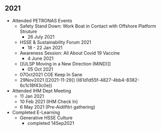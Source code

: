 ## 2021
- Attended PETRONAS Events
	- Safety Stand Down: Work Boat in Contact with Offshore Platform Struture
		- 26 July 2021
	- HSSE & Sustainability Forum 2021
		- 18 - 22 Jan 2021
	- Awareness Session: All About Covid 19 Vaccine
		- 4 June 2021
	- [[ULSP Moving in a New Direction (MiND)]]
		- 05 Oct 2021
	- 07Oct2021 COE Keep In Sane
	- 29Nov2021 [[2021-11-29]] ((61d1d55f-4827-4bb4-8382-6c1c18f43c0e))
- Attended IHM Dept Meeting
	- 11 Jan 2021
	- 10 Feb 2021 (IHM Check In)
	- 6 May 2021 (Pre-Aidilfitri gathering)
- Completed E-Learning
	- Generative HSSE Culture
		- completed 14Sep2021